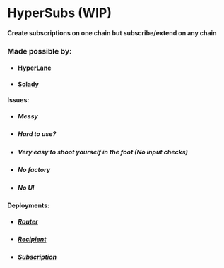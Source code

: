 # HyperSubs (WIP)

#### Create subscriptions on one chain but subscribe/extend on any chain

### Made possible by: 
- #### [HyperLane](https://www.hyperlane.xyz/)
- #### [Solady](https://github.com/Vectorized/solady)

#### Issues:
- ##### Messy
- ##### Hard to use?
- ##### Very easy to shoot yourself in the foot (No input checks)
- ##### No factory 
- ##### No UI

#### Deployments:
- ##### [Router](https://testnet.snowtrace.io/address/0x3977a463860458754ed0314ba06fd3994571db63)
- ##### [Recipient](https://goerli.etherscan.io/address/0x605ae8c83511ecc4a573bc25fa3aeb701183ea56)
- ##### [Subscription](https://goerli.etherscan.io/address/0x94920b04a3b6d0c8ebc2c1410de51e85105db89e)

